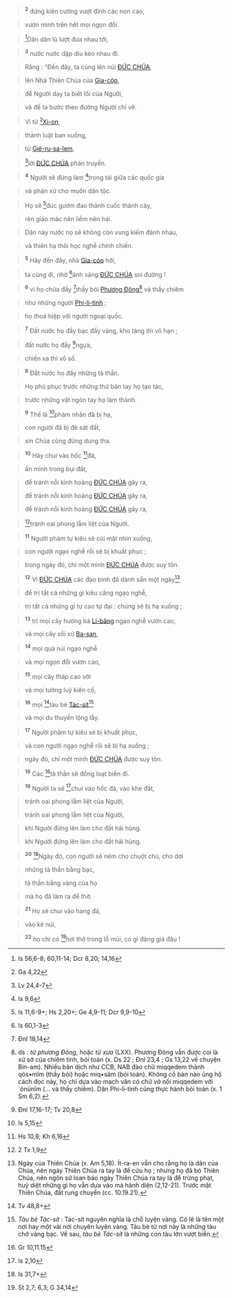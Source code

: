 > <sup><b>2</b></sup> đứng kiên cường vượt đỉnh các non cao,
>


> vươn mình trên hết mọi ngọn đồi.
>


> [^2@-c798a75f-86eb-427f-a196-f43cd7804fbb]Dân dân lũ lượt đưa nhau tới,
>


> <sup><b>3</b></sup> nước nước dập dìu kéo nhau đi.
>


> Rằng : “Đến đây, ta cùng lên núi [ĐỨC CHÚA](),
>


> lên Nhà Thiên Chúa của [Gia-cóp](),
>


> để Người dạy ta biết lối của Người,
>


> và để ta bước theo đường Người chỉ vẽ.
>


> Vì từ [^3@-c798a75f-86eb-427f-a196-f43cd7804fbb][Xi-on](),
>


> thánh luật ban xuống,
>


> từ [Giê-ru-sa-lem](),
>


> [^4@-c798a75f-86eb-427f-a196-f43cd7804fbb]lời [ĐỨC CHÚA]() phán truyền.
>


> <sup><b>4</b></sup> Người sẽ đứng làm [^5@-c798a75f-86eb-427f-a196-f43cd7804fbb]trọng tài giữa các quốc gia
>


> và phân xử cho muôn dân tộc.
>


> Họ sẽ [^6@-c798a75f-86eb-427f-a196-f43cd7804fbb]đúc gươm đao thành cuốc thành cày,
>


> rèn giáo mác nên liềm nên hái.
>


> Dân này nước nọ sẽ không còn vung kiếm đánh nhau,
>


> và thiên hạ thôi học nghề chinh chiến.
>


> <sup><b>5</b></sup> Hãy đến đây, nhà [Gia-cóp]() hỡi,
>


> ta cùng đi, nhờ [^7@-c798a75f-86eb-427f-a196-f43cd7804fbb]ánh sáng [ĐỨC CHÚA]() soi đường !
>


> <sup><b>6</b></sup> vì họ chứa đầy [^8@-c798a75f-86eb-427f-a196-f43cd7804fbb]thầy bói [Phương Đông]()[^5-c798a75f-86eb-427f-a196-f43cd7804fbb] và thầy chiêm
>


> như những người [Phi-li-tinh]() ;
>


> họ thoả hiệp với người ngoại quốc.
>


> <sup><b>7</b></sup> Đất nước họ đầy bạc đầy vàng, kho tàng thì vô hạn ;
>


> đất nước họ đầy [^9@-c798a75f-86eb-427f-a196-f43cd7804fbb]ngựa,
>


> chiến xa thì vô số.
>


> <sup><b>8</b></sup> Đất nước họ đầy những tà thần.
>


> Họ phủ phục trước những thứ bàn tay họ tạo tác,
>


> trước những vật ngón tay họ làm thành.
>


> <sup><b>9</b></sup> Thế là [^10@-c798a75f-86eb-427f-a196-f43cd7804fbb]phàm nhân đã bị hạ,
>


> con người đã bị đè sát đất,
>


> xin Chúa cũng đừng dung tha.
>


> <sup><b>10</b></sup> Hãy chui vào hốc [^11@-c798a75f-86eb-427f-a196-f43cd7804fbb]đá,
>


> ẩn mình trong bụi đất,
>


> để tránh nỗi kinh hoàng [ĐỨC CHÚA]() gây ra,
> 
> để tránh nỗi kinh hoàng [ĐỨC CHÚA]() gây ra,
> 
> để tránh nỗi kinh hoàng [ĐỨC CHÚA]() gây ra,
>


> [^12@-c798a75f-86eb-427f-a196-f43cd7804fbb]tránh oai phong lẫm liệt của Người.
>


> <sup><b>11</b></sup> Người phàm tự kiêu sẽ cúi mặt nhìn xuống,
>


> con người ngạo nghễ rồi sẽ bị khuất phục ;
>


> trong ngày đó, chỉ một mình [ĐỨC CHÚA]() được suy tôn.
>


> <sup><b>12</b></sup> Vì [ĐỨC CHÚA]() các đạo binh đã dành sẵn một ngày[^6-c798a75f-86eb-427f-a196-f43cd7804fbb]
>


> để trị tất cả những gì kiêu căng ngạo nghễ,
>


> trị tất cả những gì tự cao tự đại : chúng sẽ bị hạ xuống ;
>


> <sup><b>13</b></sup> trị mọi cây hương bá [Li-băng]() ngạo nghễ vươn cao,
>


> và mọi cây sồi xứ [Ba-san](),
>


> <sup><b>14</b></sup> mọi quả núi ngạo nghễ
>


> và mọi ngọn đồi vươn cao,
>


> <sup><b>15</b></sup> mọi cây tháp cao vời
>


> và mọi tường luỹ kiên cố,
>


> <sup><b>16</b></sup> mọi [^13@-c798a75f-86eb-427f-a196-f43cd7804fbb]tàu bè [Tác-sít]()[^7-c798a75f-86eb-427f-a196-f43cd7804fbb]
>


> và mọi du thuyền lộng lẫy.
>


> <sup><b>17</b></sup> Người phàm tự kiêu sẽ bị khuất phục,
>


> và con người ngạo nghễ rồi sẽ bị hạ xuống ;
>


> ngày đó, chỉ một mình [ĐỨC CHÚA]() được suy tôn.
>


> <sup><b>18</b></sup> Các [^14@-c798a75f-86eb-427f-a196-f43cd7804fbb]tà thần sẽ đồng loạt biến đi.
>


> <sup><b>19</b></sup> Người ta sẽ [^15@-c798a75f-86eb-427f-a196-f43cd7804fbb]chui vào hốc đá, vào khe đất,
>


> tránh oai phong lẫm liệt của Người,
> 
> tránh oai phong lẫm liệt của Người,
>


> khi Người đứng lên làm cho đất hãi hùng.
> 
> khi Người đứng lên làm cho đất hãi hùng.
>


> <sup><b>20</b></sup> [^16@-c798a75f-86eb-427f-a196-f43cd7804fbb]Ngày đó, con người sẽ ném cho chuột chù, cho dơi
>


> những tà thần bằng bạc,
>


> tà thần bằng vàng của họ
>


> mà họ đã làm ra để thờ.
>


> <sup><b>21</b></sup> Họ sẽ chui vào hang đá,
>


> vào kẽ núi,
>


> <sup><b>22</b></sup> họ chỉ có [^18@-c798a75f-86eb-427f-a196-f43cd7804fbb]hơi thở trong lỗ mũi, có gì đáng giá đâu !
>

[^5-c798a75f-86eb-427f-a196-f43cd7804fbb]: ds : *từ phương Đông*, hoặc *từ xưa* (LXX). Phương Đông vẫn được coi là xứ sở của chiêm tinh, bói toán (x. Ds 22 ; Đnl 23,4 ; Gs 13,22 về chuyện Bin-am). Nhiều bản dịch như CCB, NAB đảo chữ miqqedem thành qös•mîm (thầy bói) hoặc miq•säm (bói toán). Không cổ bản nào ủng hộ cách đọc này, họ chỉ dựa vào mạch văn có chữ *và* nối miqqedem với \`önünîm (... và thầy chiêm). Dân Phi-li-tinh cũng thực hành bói toán (x. 1 Sm 6,2).
[^6-c798a75f-86eb-427f-a196-f43cd7804fbb]: Ngày của Thiên Chúa (x. Am 5,18). Ít-ra-en vẫn cho rằng họ là dân của Chúa, nên ngày Thiên Chúa ra tay là để cứu họ ; nhưng họ đã bỏ Thiên Chúa, nên ngôn sứ loan báo ngày Thiên Chúa ra tay là để trừng phạt, huỷ diệt những gì họ vẫn dựa vào mà hãnh diện (2,12-21). Trước mặt Thiên Chúa, đất rung chuyển (cc. 10.19.21).
[^7-c798a75f-86eb-427f-a196-f43cd7804fbb]: *Tàu bè Tác-sít* : Tác-sít nguyên nghĩa là chỗ luyện vàng. Có lẽ là tên một nơi hay một vài nơi chuyên luyện vàng. Tàu bè từ nơi này là những tàu chở vàng bạc. Về sau, *tàu bè Tác-sít* là những con tàu lớn vượt biển.
[^2@-c798a75f-86eb-427f-a196-f43cd7804fbb]: Is 56,6-8; 60,11-14; Dcr 8,20; 14,16
[^3@-c798a75f-86eb-427f-a196-f43cd7804fbb]: Ga 4,22
[^4@-c798a75f-86eb-427f-a196-f43cd7804fbb]: Lv 24,4-7
[^5@-c798a75f-86eb-427f-a196-f43cd7804fbb]: Is 9,6
[^6@-c798a75f-86eb-427f-a196-f43cd7804fbb]: Is 11,6-9+; Hs 2,20+; Ge 4,9-11; Dcr 9,9-10
[^7@-c798a75f-86eb-427f-a196-f43cd7804fbb]: Is 60,1-3
[^8@-c798a75f-86eb-427f-a196-f43cd7804fbb]: Đnl 18,14
[^9@-c798a75f-86eb-427f-a196-f43cd7804fbb]: Đnl 17,16-17; Tv 20,8
[^10@-c798a75f-86eb-427f-a196-f43cd7804fbb]: Is 5,15
[^11@-c798a75f-86eb-427f-a196-f43cd7804fbb]: Hs 10,8; Kh 6,16
[^12@-c798a75f-86eb-427f-a196-f43cd7804fbb]: 2 Tx 1,9
[^13@-c798a75f-86eb-427f-a196-f43cd7804fbb]: Tv 48,8+
[^14@-c798a75f-86eb-427f-a196-f43cd7804fbb]: Gr 10,11.15
[^15@-c798a75f-86eb-427f-a196-f43cd7804fbb]: Is 2,10
[^16@-c798a75f-86eb-427f-a196-f43cd7804fbb]: Is 31,7+
[^18@-c798a75f-86eb-427f-a196-f43cd7804fbb]: St 2,7; 6,3; G 34,14